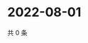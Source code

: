 # 2022-08-01

共 0 条

<!-- BEGIN WEIBO -->
<!-- 最后更新时间 Mon Aug 01 2022 02:17:54 GMT+0800 (China Standard Time) -->

<!-- END WEIBO -->
